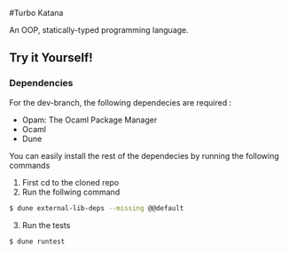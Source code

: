 #Turbo Katana

An OOP, statically-typed programming language. 


## Try it Yourself! 

### Dependencies

For the dev-branch, the following dependecies are required : 
- Opam: The Ocaml Package Manager
- Ocaml
- Dune
  
You can easily install the rest of the dependecies by running the following commands <br/>

1. First cd to the cloned repo
2. Run the follwing command
```bash
$ dune external-lib-deps --missing @@default
```
3. Run the tests
```bash
$ dune runtest
```

